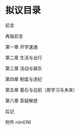 # 拟议目录

前言

再版前言

第一章 开学速通

第二章 生活与出行

第三章 活动与娱乐

第四章 制度与违纪

第五章 基石与远航（原学习与未来）

第六章 答疑解惑

后记

附件 n(n∈N)
